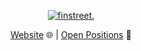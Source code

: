 <p align="center">
  <a href="https://www.finstreet.de">
    <img src="https://www.finstreet.de/wp-content/uploads/2023/09/finstreet-black.svg" alt="finstreet." />
  </a>
</p>

<p align="center">
<a href="https://www.finstreet.de" target="_blank">Website</a> 🌐
|
<a href="https://www.finstreet.de/karriere" target="_blank">Open Positions</a> 💼
</p>
